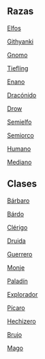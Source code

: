 
Razas
-

[ Elfos](Elfos.md)

[ Githyanki](Githyanki.md)

[Gnomo](Gnomo.md)

[Tiefling](Tiefling.md)

[Enano](Enano.md)

[Dracónido](Dracónido.md)

[Drow](Drow.md)

[Semielfo](Semielfo.md)

[Semiorco](Semiorco.md)

[Humano](Humano.md)

[Mediano](Mediano.md)

Clases
-
[Bárbaro](Bárbaro.md)

[Bárdo](Bárdo.md)

[Clérigo](Clérigo.md)

[Druida](Druida.md)

[Guerrero](Guerrero.md)

[Monje](Monje.md)

[Paladín](Paladín.md)

[Explorador](Exploradod.md)

[Pícaro](Pícaro.md)

[Hechizero](Hechizero.md)

[Brujo](Brujo.md)

[Mago](Mago.md)
